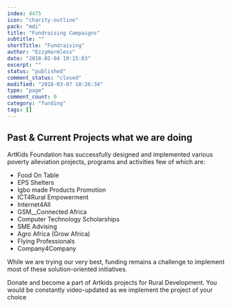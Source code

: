 ```yaml
---
index: 4475
icon: "charity-outline"
pack: "mdi"
title: "Fundraising Campaigns"
subtitle: ""
shortTitle: "Fundraising"
author: "EzzyHarmless"
date: "2018-02-04 19:15:03"
excerpt: ""
status: "published"
comment_status: "closed"
modified: "2018-03-07 18:26:34"
type: "page"
comment_count: 0
category: "funding"
tags: []
---
```


## Past & Current Projects <span class="has-text-calm is-size-4">what we are doing</span>

ArtKids Foundation has successfully designed and implemented various poverty alleviation projects, programs and activities few of which are:

*   Food On Table
*   EPS Shelters
*   Igbo made Products Promotion
*   ICT4Rural Empowerment
*   Internet4All
*   GSM__Connected Africa
*   Computer Technology Scholarships
*   SME Advising
*   Agro Africa (Grow Africa)
*   Flying Professionals
*   Company4Company

While we are trying our very best, funding remains a challenge to implement most of these solution-oriented initiatives.

Donate and become a part of Artkids projects for Rural Development. You would be constantly video-updated as we implement the project of your choice